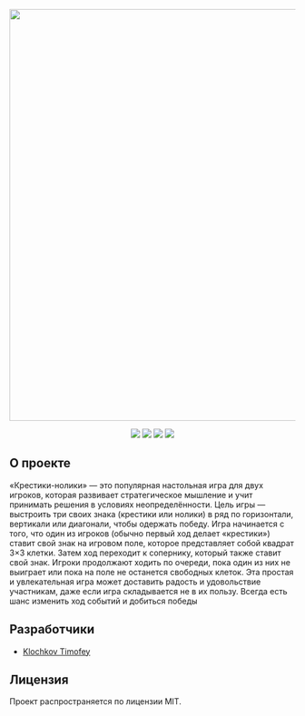<p align="center">
      <img src="https://i.ibb.co/tCBbxgJ/tiktaktoe.png" width="726">
</p>

<p align="center">
      <img src="https://shields.microej.com/badge/JavaScript-ES6-FFEF00" />
      <img src="https://shields.microej.com/badge/HTML-v5.3-8A2BE2" />
      <img src="https://shields.microej.com/badge/CSS-v92-00BFFF" />
      <img src="https://shields.microej.com/badge/License-MIT-7FFF00" />
</p>

## О проекте

«Крестики-нолики» — это популярная настольная игра для двух игроков, которая развивает стратегическое мышление и учит принимать решения в условиях неопределённости. Цель игры — выстроить три своих знака (крестики или нолики) в ряд по горизонтали, вертикали или диагонали, чтобы одержать победу. Игра начинается с того, что один из игроков (обычно первый ход делает «крестики») ставит свой знак на игровом поле, которое представляет собой квадрат 3×3 клетки. Затем ход переходит к сопернику, который также ставит свой знак. Игроки продолжают ходить по очереди, пока один из них не выиграет или пока на поле не останется свободных клеток. Эта простая и увлекательная игра может доставить радость и удовольствие участникам, даже если игра складывается не в их пользу. Всегда есть шанс изменить ход событий и добиться победы

## Разработчики

- [Klochkov Timofey](https://github.com/KlochkovTimofey)

## Лицензия

Проект распространяется по лицензии MIT.
